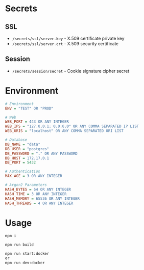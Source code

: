 # Secrets

## SSL
- `/secrets/ssl/server.key` - X.509 certificate private key
- `/secrets/ssl/server.crt` - X.509 security certificate

## Session
- `/secrets/session/secret` - Cookie signature cipher secret



# Environment
```ini
# Environment
ENV = "TEST" OR "PROD"

# Web
WEB_PORT = 443 OR ANY INTEGER
WEB_IPS = "127.0.0.1; 0.0.0.0" OR ANY COMMA SEPARATED IP LIST
WEB_URIS = "localhost" OR ANY COMMA SEPARATED URI LIST

# Database
DB_NAME = "data"
DB_USER = "postgres"
DB_PASSWORD = "." OR ANY PASSWORD
DB_HOST = 172.17.0.1
DB_PORT = 5432

# Authentication
MAX_AGE = 3 OR ANY INTEGER

# Argon2 Parameters
HASH_BYTES = 64 OR ANY INTEGER
HASH_TIME = 3 OR ANY INTEGER
HASH_MEMORY = 65536 OR ANY INTEGER
HASH_THREADS = 4 OR ANY INTEGER
```

# Usage

```sh
npm i

npm run build

npm run start:docker
or 
npm run dev:docker
```